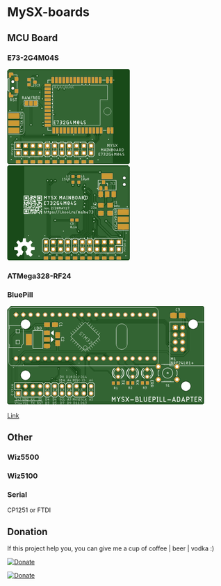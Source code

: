 # MySX-boards

## MCU Board
### E73-2G4M04S 
![TOP](boards/E73-2G4M04S/images/pcb_rev2_top.png) ![Bottom](boards/E73-2G4M04S/images/pcb_rev2_bottom.png)

### ATMega328-RF24

### BluePill 

![TOP](boards/BluePill/images/pcb_rev1_top.png) 

[Link](boards/BluePill)

## Other
### Wiz5500 

### Wiz5100 


### Serial

CP1251 or FTDI 


## Donation
If this project help you, you can give me a cup of coffee | beer | vodka :)

[![Donate](https://img.shields.io/badge/Donate-Yandex%20Money-blue.svg)](https://money.yandex.ru/to/41001197672478)

[![Donate](https://img.shields.io/badge/Donate-PayPal-blue.svg)](https://www.paypal.me/koolru)
